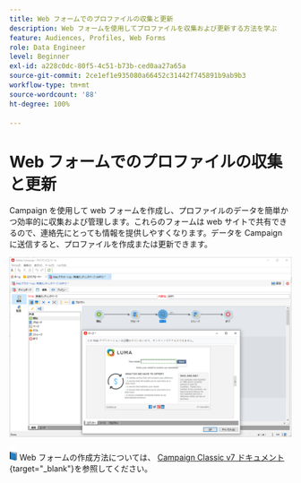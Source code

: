 ```yaml
---
title: Web フォームでのプロファイルの収集と更新
description: Web フォームを使用してプロファイルを収集および更新する方法を学ぶ
feature: Audiences, Profiles, Web Forms
role: Data Engineer
level: Beginner
exl-id: a228c0dc-80f5-4c51-b73b-ced0aa27a65a
source-git-commit: 2ce1ef1e935080a66452c31442f745891b9ab9b3
workflow-type: tm+mt
source-wordcount: '88'
ht-degree: 100%

---
```


# Web フォームでのプロファイルの収集と更新

Campaign を使用して web フォームを作成し、プロファイルのデータを簡単かつ効率的に収集および管理します。これらのフォームは web サイトで共有できるので、連絡先にとっても情報を提供しやすくなります。データを Campaign に送信すると、プロファイルを作成または更新できます。

![](assets/web-form-page.png)

![](../assets/do-not-localize/book.png) Web フォームの作成方法については、 [Campaign Classic v7 ドキュメント](https://experienceleague.adobe.com/docs/campaign-classic/using/designing-content/web-forms/about-web-forms.html?lang=ja){target="_blank"}を参照してください。
